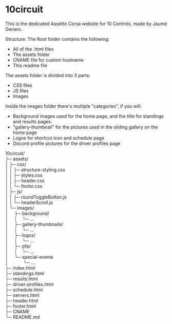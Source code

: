 # 10circuit
This is the dedicated Assetto Corsa website for 10 Controls, made by Jaume Genaro.

Structure:
The Root folder contains the following:
- All of the .html files
- The assets folder
- CNAME file for custom hostname
- This readme file

The assets folder is divided into 3 parts:
- CSS files
- JS files
- Images

Inside the images folder there's multiple "categories", if you will:
- Background images used for the home page, and the title for standings and results pages.
- "gallery-thumbnail" for the pictures used in the sliding gallery on the home page
- Logos for shortcut icon and schedule page
- Discord profile pictures for the driver profiles page

10circuit/ <br>
├─ assets/ <br>
│  ├─ css/ <br>
│  │  ├─ structure-styling.css <br>
│  │  ├─ styles.css <br>
│  │  ├─ header.css <br>
│  │  └─ footer.css <br>
│  ├─ js/ <br> 
│  │  ├─ roundToggleButton.js <br>
│  │  └─ headerScroll.js <br>
│  └─ images/ <br>
│  ­&nbsp;­&nbsp;­&nbsp;­   ├─ background/ <br>
│  ­&nbsp;­&nbsp;­&nbsp;   │ ­&nbsp;­&nbsp; └─ ... <br>
│  ­&nbsp;­&nbsp;­&nbsp;   ├─ gallery-thumbnails/ <br>
│  ­&nbsp;­&nbsp;­&nbsp;   │ ­&nbsp;­&nbsp; └─ ... <br>
│  ­&nbsp;­&nbsp;­&nbsp;   ├─ logos/ <br>
│  ­&nbsp;­&nbsp;­&nbsp;   │ ­&nbsp;­&nbsp; └─ ... <br>
│  ­&nbsp;­&nbsp;­&nbsp;   ├─ pfp/ <br>
│  ­&nbsp;­&nbsp;­&nbsp;   │ ­&nbsp;­&nbsp; └─ ... <br> 
│  ­&nbsp;­&nbsp;­&nbsp;   └─ special-events <br>
│  ­&nbsp;­&nbsp;­&nbsp;     ­&nbsp;­&nbsp;­&nbsp;­&nbsp;­&nbsp;­&nbsp; └─ ... <br> 
├─ index.html <br>
├─ standings.html <br>
├─ results.html <br>
├─ driver-profiles.html <br>
├─ schedule.html <br>
├─ servers.html <br>
├─ header.html <br>
├─ footer.html <br>
├─ CNAME <br>
└─ README.md <br>
